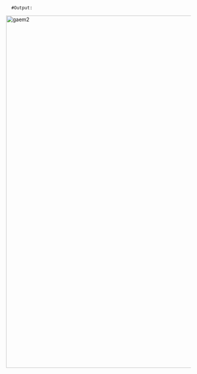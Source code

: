    
    

      #Output:



<img width="960" alt="gaem2" src="https://user-images.githubusercontent.com/109896705/194700932-e42e2f31-403e-41c1-b9fe-52f2c07f5c0c.png">


